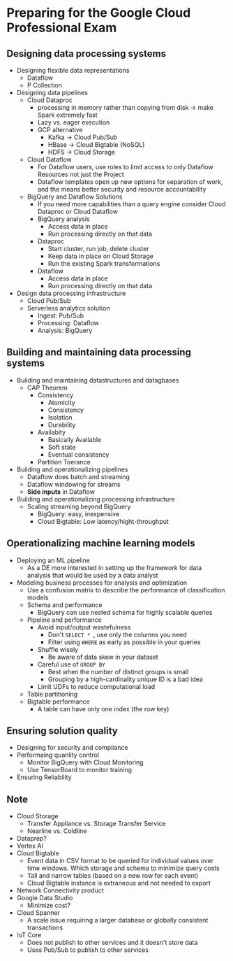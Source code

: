 # Preparing for the Google Cloud Professional Exam

## Designing data processing systems

- Designing flexible data representations
  - Dataflow
  - P Collection
- Designing data pipelines
  - Cloud Dataproc
    - processing in memory rather than copying from disk -> make Spark extremely fast
    - Lazy vs. eager execution
    - GCP alternative
      - Kafka -> Cloud Pub/Sub
      - HBase -> Cloud Bigtable (NoSQL)
      - HDFS -> Cloud Storage
  - Cloud Dataflow
    - For Dataflow users, use roles to limit access to only Dataflow Resources not just the Project
    - Dataflow templates open up new options for separation of work, and the means better security and resource accountability
  - BigQuery and Dataflow Solutions
    - If you need more capabilities than a query engine consider Cloud Dataproc or Cloud Dataflow
    - BigQuery analysis
      - Access data in place
      - Run processing directly on that data
    - Dataproc
      - Start cluster, run job, delete cluster
      - Keep data in place on Cloud Storage
      - Run the existing Spark transformations
    - Dataflow
      - Access data in place
      - Run processing directly on that data
- Design data processing infrastructure
  - Cloud Pub/Sub
  - Serverless analytics solution
    - Ingest: Pub/Sub
    - Processing: Dataflow
    - Analysis: BigQuery

## Building and maintaining data processing systems

- Building and maintaining datastructures and datagbases
  - CAP Theorem
    - Consistency
      - Atomicity
      - Consistency
      - Isolation
      - Durability
    - Availabity
      - Basically Available
      - Soft state
      - Eventual consistency
    - Partition Toerance
- Building and operationalizing pipelines
  - Dataflow does batch and streaming
  - Dataflow windowing for streams
  - **Side inputs** in Dataflow
- Building and operationalizing processing infrastructure
  - Scaling streaming beyond BigQuery
    - BigQuery: easy, inexpensive
    - Cloud Bigtable: Low latency/hight-throughput

## Operationalizing machine learning models

- Deploying an ML pipeline
  - As a DE more interested in setting up the framework for data analysis that would be used by a data analyst
- Modeling business processes for analysis and optimization
  - Use a confusion matrix to describe the performance of classification models
  - Schema and performance
    - BigQuery can use nested schema for highly scalable queries
  - Pipeline and performance
    - Avoid input/output wastefulness
      - Don't `SELECT * `, use only the columns you need
      - Filter using `WHERE` as early as possible in your queries
    - Shuffle wisely
      - Be aware of data skew in your dataset
    - Careful use of `GROUP BY`
      - Best when the number of distinct groups is small
      - Grouping by a high-cardinality unique ID is a bad idea
    - Limit UDFs to reduce computational load
  - Table partitioning
  - Bigtable performance
    - A table can have only one index (the row key)

## Ensuring solution quality

- Designing for security and compliance
- Performaing quanlity control
  - Monitor BigQuery with Cloud Monitoring
  - Use TensorBoard to monitor training
- Ensuring Reliability

## Note

- Cloud Storage
  - Transfer Appliance vs. Storage Transfer Service
  - Nearline vs. Coldline
- Dataprep?
- Vertex AI
- Cloud Bigtable
  - Event data in CSV format to be queried for individual values over time windows. Which storage and schema to minimize query costs
  - Tall and narrow tables (based on a new row for each event)
  - Cloud Bigtable instance is extraneous and not needed to export
- Network Connectivity product
- Google Data Studio
  - Minimize cost?
- Cloud Spanner
  - A scale issue requiring a larger database or globally consistent transactions
- IoT Core
  - Does not publish to other services and it doesn't store data
  - Uses Pub/Sub to publish to other services
